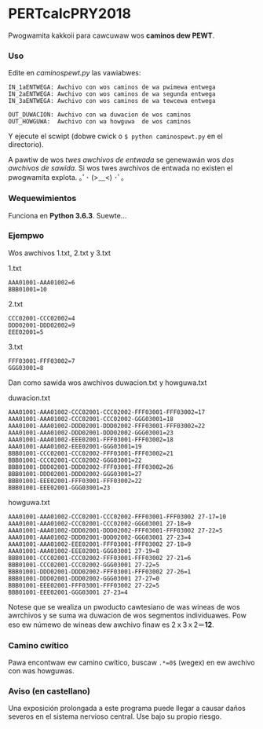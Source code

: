 # PERTcalcPRY2018

Pwogwamita kakkoii para cawcuwaw wos **caminos dew PEWT**.

### Uso

Edite en *caminospewt.py* las vawiabwes:

    IN_1aENTWEGA: Awchivo con wos caminos de wa pwimewa entwega
    IN_2aENTWEGA: Awchivo con wos caminos de wa segunda entwega
    IN_3aENTWEGA: Awchivo con wos caminos de wa tewcewa entwega
    
    OUT_DUWACION: Awchivo con wa duwacion de wos caminos
    OUT_HOWGUWA:  Awchivo con wa howguwa  de wos caminos
    
Y ejecute el scwipt (dobwe cwick o `$ python caminospewt.py` en el directorio).

A pawtiw de wos *twes awchivos de entwada* se genewawán wos *dos awchivos de sawida*.
Si wos twes awchivos de entwada no existen el pwogwamita explota. ｡ﾟ･ (>﹏<) ･ﾟ｡

### Wequewimientos

Funciona en **Python 3.6.3**. Suewte...

### Ejempwo

Wos awchivos 1.txt, 2.txt y 3.txt

1.txt

    AAA01001-AAA01002=6
    BBB01001=10
    
2.txt

    CCC02001-CCC02002=4
    DDD02001-DDD02002=9
    EEE02001=5
    
3.txt

    FFF03001-FFF03002=7
    GGG03001=8

Dan como sawida wos awchivos duwacion.txt y howguwa.txt
    
duwacion.txt

    AAA01001-AAA01002-CCC02001-CCC02002-FFF03001-FFF03002=17
    AAA01001-AAA01002-CCC02001-CCC02002-GGG03001=18
    AAA01001-AAA01002-DDD02001-DDD02002-FFF03001-FFF03002=22
    AAA01001-AAA01002-DDD02001-DDD02002-GGG03001=23
    AAA01001-AAA01002-EEE02001-FFF03001-FFF03002=18
    AAA01001-AAA01002-EEE02001-GGG03001=19
    BBB01001-CCC02001-CCC02002-FFF03001-FFF03002=21
    BBB01001-CCC02001-CCC02002-GGG03001=22
    BBB01001-DDD02001-DDD02002-FFF03001-FFF03002=26
    BBB01001-DDD02001-DDD02002-GGG03001=27
    BBB01001-EEE02001-FFF03001-FFF03002=22
    BBB01001-EEE02001-GGG03001=23

howguwa.txt

    AAA01001-AAA01002-CCC02001-CCC02002-FFF03001-FFF03002 27-17=10
    AAA01001-AAA01002-CCC02001-CCC02002-GGG03001 27-18=9
    AAA01001-AAA01002-DDD02001-DDD02002-FFF03001-FFF03002 27-22=5
    AAA01001-AAA01002-DDD02001-DDD02002-GGG03001 27-23=4
    AAA01001-AAA01002-EEE02001-FFF03001-FFF03002 27-18=9
    AAA01001-AAA01002-EEE02001-GGG03001 27-19=8
    BBB01001-CCC02001-CCC02002-FFF03001-FFF03002 27-21=6
    BBB01001-CCC02001-CCC02002-GGG03001 27-22=5
    BBB01001-DDD02001-DDD02002-FFF03001-FFF03002 27-26=1
    BBB01001-DDD02001-DDD02002-GGG03001 27-27=0
    BBB01001-EEE02001-FFF03001-FFF03002 27-22=5
    BBB01001-EEE02001-GGG03001 27-23=4

Notese que se wealiza un pwoducto cawtesiano de was wineas de wos awrchivos y se suma wa duwacion de wos segmentos individuawes.
Pow eso ew númewo de wineas dew awchivo finaw es 2ｘ3ｘ2＝**12**.

### Camino cwítico

Pawa encontwaw ew camino cwítico, buscaw `.*=0$` (wegex) en ew awchivo con was howguwas.


### Aviso (en castellano)

Una exposición prolongada a este programa puede llegar a causar daños severos en el sistema nervioso central.
Use bajo su propio riesgo.
